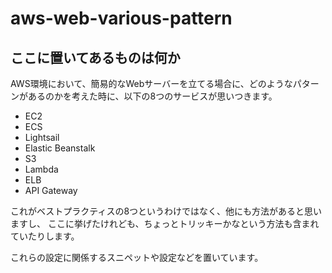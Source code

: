 # aws-web-various-pattern

## ここに置いてあるものは何か

AWS環境において、簡易的なWebサーバーを立てる場合に、どのようなパターンがあるのかを考えた時に、以下の8つのサービスが思いつきます。

- EC2
- ECS
- Lightsail
- Elastic Beanstalk
- S3
- Lambda
- ELB
- API Gateway

これがベストプラクティスの8つというわけではなく、他にも方法があると思いますし、
ここに挙げたけれども、ちょっとトリッキーかなという方法も含まれていたりします。

これらの設定に関係するスニペットや設定などを置いています。

